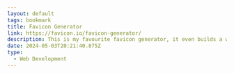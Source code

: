 ```yaml
---
layout: default
tags: bookmark
title: Favicon Generator
link: https://favicon.io/favicon-generator/
description: This is my favourite favicon generator, it even builds a web manifest for you
date: 2024-05-03T20:21:40.875Z
type:
  - Web Development
---
```

